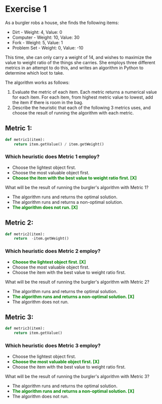# Exercise 1

As a burgler robs a house, she finds the following items:

- Dirt - Weight: 4, Value: 0
- Computer - Weight: 10, Value: 30
- Fork - Weight: 5, Value: 1
- Problem Set - Weight: 0, Value: -10

This time, she can only carry a weight of 14, and wishes to maximize the value to weight ratio of the things she carries. She employs three different metrics in an attempt to do this, and writes an algorithm in Python to determine which loot to take.

The algorithm works as follows:

1. Evaluate the metric of each item. Each metric returns a numerical value for each item.
For each item, from highest metric value to lowest, add the item if there is room in the bag.
2. Describe the heuristic that each of the following 3 metrics uses, and choose the result of running the algorithm with each metric.

## Metric 1:
```python
def metric1(item):
    return item.getValue() / item.getWeight()
```
### Which heuristic does Metric 1 employ?

- Choose the lightest object first.
- Choose the most valuable object first.
- <b style="color : green">Choose the item with the best value to weight ratio first. [X]</b>

What will be the result of running the burgler's algorithm with Metric 1?


- The algorithm runs and returns the optimal solution.
- The algorithm runs and returns a non-optimal solution.
- <b style="color : green">The algorithm does not run. [X]</b>

## Metric 2:
```python
def metric2(item):
    return  -item.getWeight()
```
### Which heuristic does Metric 2 employ?

- <b style="color : green">Choose the lightest object first. [X]</b>
- Choose the most valuable object first.
- Choose the item with the best value to weight ratio first.

What will be the result of running the burgler's algorithm with Metric 2?

- The algorithm runs and returns the optimal solution.
- <b style="color : green">The algorithm runs and returns a non-optimal solution. [X]</b>
- The algorithm does not run.

## Metric 3:
```python
def metric3(item):
    return item.getValue()
```
### Which heuristic does Metric 3 employ?

- Choose the lightest object first.
- <b style="color : green">Choose the most valuable object first. [X]</b>
- Choose the item with the best value to weight ratio first.

What will be the result of running the burgler's algorithm with Metric 3?


- The algorithm runs and returns the optimal solution.
- <b style="color : green">The algorithm runs and returns a non-optimal solution. [X]</b>
- The algorithm does not run.